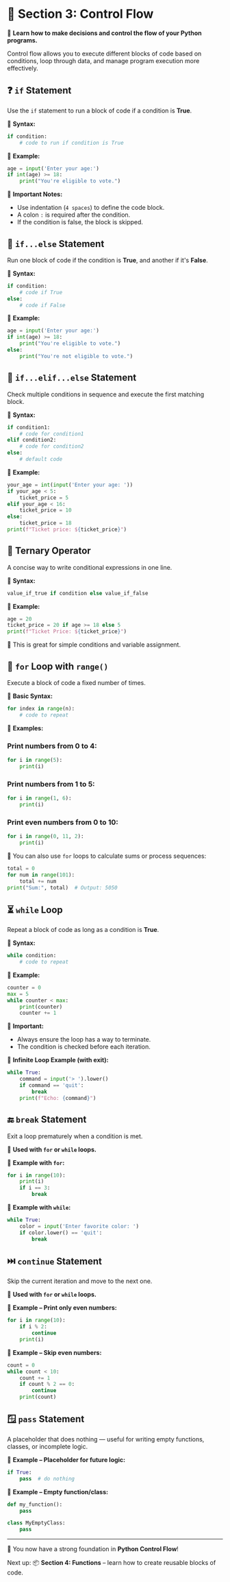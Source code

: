 # 🔁 Section 3: Control Flow

🧠 **Learn how to make decisions and control the flow of your Python programs.**

Control flow allows you to execute different blocks of code based on conditions, loop through data, and manage program execution more effectively.



## ❓ `if` Statement

Use the `if` statement to run a block of code if a condition is **True**.

🔹 **Syntax:**
```python
if condition:
    # code to run if condition is True
```

🔹 **Example:**
```python
age = input('Enter your age:')
if int(age) >= 18:
    print("You're eligible to vote.")
```

🔸 **Important Notes:**
- Use indentation (`4 spaces`) to define the code block.
- A colon `:` is required after the condition.
- If the condition is false, the block is skipped.



## 🎯 `if...else` Statement

Run one block of code if the condition is **True**, and another if it's **False**.

🔹 **Syntax:**
```python
if condition:
    # code if True
else:
    # code if False
```

🔹 **Example:**
```python
age = input('Enter your age:')
if int(age) >= 18:
    print("You're eligible to vote.")
else:
    print("You're not eligible to vote.")
```



## 🧩 `if...elif...else` Statement

Check multiple conditions in sequence and execute the first matching block.

🔹 **Syntax:**
```python
if condition1:
    # code for condition1
elif condition2:
    # code for condition2
else:
    # default code
```

🔹 **Example:**
```python
your_age = int(input('Enter your age: '))
if your_age < 5:
    ticket_price = 5
elif your_age < 16:
    ticket_price = 10
else:
    ticket_price = 18
print(f"Ticket price: ${ticket_price}")
```



## 🎯 Ternary Operator

A concise way to write conditional expressions in one line.

🔹 **Syntax:**
```python
value_if_true if condition else value_if_false
```

🔹 **Example:**
```python
age = 20
ticket_price = 20 if age >= 18 else 5
print(f"Ticket Price: ${ticket_price}")
```

🔸 This is great for simple conditions and variable assignment.



## 🔁 `for` Loop with `range()`

Execute a block of code a fixed number of times.

🔹 **Basic Syntax:**
```python
for index in range(n):
    # code to repeat
```

🔹 **Examples:**

### Print numbers from 0 to 4:
```python
for i in range(5):
    print(i)
```

### Print numbers from 1 to 5:
```python
for i in range(1, 6):
    print(i)
```

### Print even numbers from 0 to 10:
```python
for i in range(0, 11, 2):
    print(i)
```

🔸 You can also use `for` loops to calculate sums or process sequences:
```python
total = 0
for num in range(101):
    total += num
print("Sum:", total)  # Output: 5050
```



## ⏳ `while` Loop

Repeat a block of code as long as a condition is **True**.

🔹 **Syntax:**
```python
while condition:
    # code to repeat
```

🔹 **Example:**
```python
counter = 0
max = 5
while counter < max:
    print(counter)
    counter += 1
```

🔸 **Important:**
- Always ensure the loop has a way to terminate.
- The condition is checked before each iteration.

🔹 **Infinite Loop Example (with exit):**
```python
while True:
    command = input('> ').lower()
    if command == 'quit':
        break
    print(f"Echo: {command}")
```


## 🔚 `break` Statement

Exit a loop prematurely when a condition is met.

🔹 **Used with `for` or `while` loops.**

🔹 **Example with `for`:**
```python
for i in range(10):
    print(i)
    if i == 3:
        break
```

🔹 **Example with `while`:**
```python
while True:
    color = input('Enter favorite color: ')
    if color.lower() == 'quit':
        break
```



## ⏭️ `continue` Statement

Skip the current iteration and move to the next one.

🔹 **Used with `for` or `while` loops.**

🔹 **Example – Print only even numbers:**
```python
for i in range(10):
    if i % 2:
        continue
    print(i)
```

🔹 **Example – Skip even numbers:**
```python
count = 0
while count < 10:
    count += 1
    if count % 2 == 0:
        continue
    print(count)
```



## 🪟 `pass` Statement

A placeholder that does nothing — useful for writing empty functions, classes, or incomplete logic.

🔹 **Example – Placeholder for future logic:**
```python
if True:
    pass  # do nothing
```

🔹 **Example – Empty function/class:**
```python
def my_function():
    pass

class MyEmptyClass:
    pass
```

---

🎉 You now have a strong foundation in **Python Control Flow**!

Next up: 📦 **Section 4: Functions** – learn how to create reusable blocks of code.


